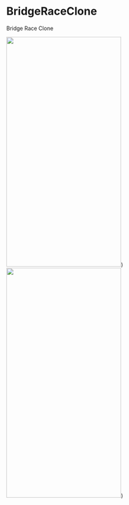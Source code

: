 # BridgeRaceClone
Bridge Race Clone

<img src="https://user-images.githubusercontent.com/59177523/191993333-02b72c2d-fff3-4d10-b9c7-7e6817a74f1b.gif" width="300" height="600" />)
<img src="https://user-images.githubusercontent.com/59177523/191993264-da223644-0ee0-4850-ab36-a693beecf840.gif" width="300" height="600" />)
